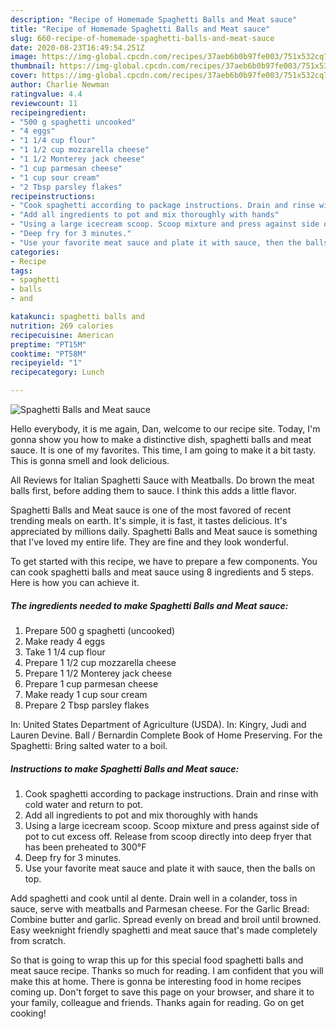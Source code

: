 ```yaml
---
description: "Recipe of Homemade Spaghetti Balls and Meat sauce"
title: "Recipe of Homemade Spaghetti Balls and Meat sauce"
slug: 660-recipe-of-homemade-spaghetti-balls-and-meat-sauce
date: 2020-08-23T16:49:54.251Z
image: https://img-global.cpcdn.com/recipes/37aeb6b0b97fe003/751x532cq70/spaghetti-balls-and-meat-sauce-recipe-main-photo.jpg
thumbnail: https://img-global.cpcdn.com/recipes/37aeb6b0b97fe003/751x532cq70/spaghetti-balls-and-meat-sauce-recipe-main-photo.jpg
cover: https://img-global.cpcdn.com/recipes/37aeb6b0b97fe003/751x532cq70/spaghetti-balls-and-meat-sauce-recipe-main-photo.jpg
author: Charlie Newman
ratingvalue: 4.4
reviewcount: 11
recipeingredient:
- "500 g spaghetti uncooked"
- "4 eggs"
- "1 1/4 cup flour"
- "1 1/2 cup mozzarella cheese"
- "1 1/2 Monterey jack cheese"
- "1 cup parmesan cheese"
- "1 cup sour cream"
- "2 Tbsp parsley flakes"
recipeinstructions:
- "Cook spaghetti according to package instructions. Drain and rinse with cold water and return to pot."
- "Add all ingredients to pot and mix thoroughly with hands"
- "Using a large icecream scoop. Scoop mixture and press against side of pot to cut excess off. Release from scoop directly into deep fryer that has been preheated to 300°F"
- "Deep fry for 3 minutes."
- "Use your favorite meat sauce and plate it with sauce, then the balls on top."
categories:
- Recipe
tags:
- spaghetti
- balls
- and

katakunci: spaghetti balls and 
nutrition: 269 calories
recipecuisine: American
preptime: "PT15M"
cooktime: "PT58M"
recipeyield: "1"
recipecategory: Lunch

---
```



![Spaghetti Balls and Meat sauce](https://img-global.cpcdn.com/recipes/37aeb6b0b97fe003/751x532cq70/spaghetti-balls-and-meat-sauce-recipe-main-photo.jpg)

Hello everybody, it is me again, Dan, welcome to our recipe site. Today, I'm gonna show you how to make a distinctive dish, spaghetti balls and meat sauce. It is one of my favorites. This time, I am going to make it a bit tasty. This is gonna smell and look delicious.

All Reviews for Italian Spaghetti Sauce with Meatballs. Do brown the meat balls first, before adding them to sauce. I think this adds a little flavor.

Spaghetti Balls and Meat sauce is one of the most favored of recent trending meals on earth. It's simple, it is fast, it tastes delicious. It's appreciated by millions daily. Spaghetti Balls and Meat sauce is something that I've loved my entire life. They are fine and they look wonderful.


To get started with this recipe, we have to prepare a few components. You can cook spaghetti balls and meat sauce using 8 ingredients and 5 steps. Here is how you can achieve it.

<!--inarticleads1-->

##### The ingredients needed to make Spaghetti Balls and Meat sauce:

1. Prepare 500 g spaghetti (uncooked)
1. Make ready 4 eggs
1. Take 1 1/4 cup flour
1. Prepare 1 1/2 cup mozzarella cheese
1. Prepare 1 1/2 Monterey jack cheese
1. Prepare 1 cup parmesan cheese
1. Make ready 1 cup sour cream
1. Prepare 2 Tbsp parsley flakes


In: United States Department of Agriculture (USDA). In: Kingry, Judi and Lauren Devine. Ball / Bernardin Complete Book of Home Preserving. For the Spaghetti: Bring salted water to a boil. 

<!--inarticleads2-->

##### Instructions to make Spaghetti Balls and Meat sauce:

1. Cook spaghetti according to package instructions. Drain and rinse with cold water and return to pot.
1. Add all ingredients to pot and mix thoroughly with hands
1. Using a large icecream scoop. Scoop mixture and press against side of pot to cut excess off. Release from scoop directly into deep fryer that has been preheated to 300°F
1. Deep fry for 3 minutes.
1. Use your favorite meat sauce and plate it with sauce, then the balls on top.


Add spaghetti and cook until al dente. Drain well in a colander, toss in sauce, serve with meatballs and Parmesan cheese. For the Garlic Bread: Combine butter and garlic. Spread evenly on bread and broil until browned. Easy weeknight friendly spaghetti and meat sauce that&#39;s made completely from scratch. 

So that is going to wrap this up for this special food spaghetti balls and meat sauce recipe. Thanks so much for reading. I am confident that you will make this at home. There is gonna be interesting food in home recipes coming up. Don't forget to save this page on your browser, and share it to your family, colleague and friends. Thanks again for reading. Go on get cooking!
